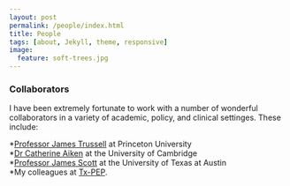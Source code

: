 ```yaml
---
layout: post
permalink: /people/index.html
title: People 
tags: [about, Jekyll, theme, responsive]
image:
  feature: soft-trees.jpg
---
```


###  Collaborators

I have been extremely fortunate to work with a number of wonderful
collaborators in a variety of academic, policy, and clinical
settinges. These include: 

 *[Professor James Trussell](http://www.princeton.edu/~trussell/) at
 Princeton University  
*[Dr Catherine Aiken](http://www.obgyn.cam.ac.uk/staff/senior-staff/dr-catherine-aiken/)
 at the University of Cambridge  
*[Professor James Scott](http://jgscott.github.io) at the University
of Texas at Austin  
*My colleagues at [Tx-PEP](http://www.utexas.edu/cola/orgs/txpep/).


